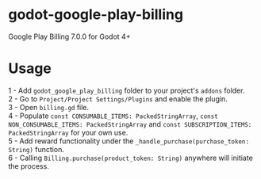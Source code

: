 # godot-google-play-billing
Google Play Billing 7.0.0 for Godot 4+

# Usage

1 - Add `godot_google_play_billing` folder to your project's `addons` folder.\
2 - Go to `Project/Project Settings/Plugins` and enable the plugin.\
3 - Open `billing.gd` file.\
4 - Populate `const CONSUMABLE_ITEMS: PackedStringArray`, `const NON_CONSUMABLE_ITEMS: PackedStringArray` and `const SUBSCRIPTION_ITEMS: PackedStringArray` for your own use.\
5 - Add reward functionality under the `_handle_purchase(purchase_token: String)` function.\
6 - Calling `Billing.purchase(product_token: String)` anywhere will initiate the process.
